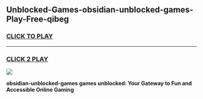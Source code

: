 
## Unblocked-Games-obsidian-unblocked-games-Play-Free-qibeg
<h3>
<a href="https://premium76.site?title=obsidian-unblocked-games&ref=17A">CLICK TO PLAY</a></h3>
<hr>

<h3>
<a href="https://premium76.site?title=obsidian-unblocked-games&ref=17A">CLICK 2 PLAY</a>
  
</h3>

<a href="https://premium76.site?title=obsidian-unblocked-games&ref=17A"><img src="https://clearcache.store/games.png"></a>


**obsidian-unblocked-games games unblocked: Your Gateway to Fun and Accessible Online Gaming**
